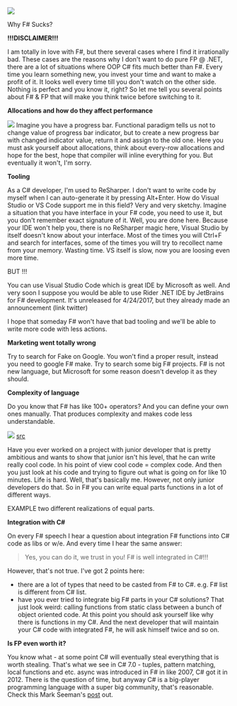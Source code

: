 <img src = "https://s-media-cache-ak0.pinimg.com/736x/06/f0/ee/06f0eeac077f1c29a3b4924ced5f34e4.jpg">









Why F# Sucks?


**!!!DISCLAIMER!!!**

I am totally in love with F#, but there several cases where I find it irrationally bad.
These cases are the reasons why I don't want to do pure FP @ .NET, there are a lot of situations where OOP C# fits much better than F#.
Every time you learn something new, you invest your time and want to make a profit of it. It looks well every time till you don't watch on the other side. Nothing is perfect and you know it, right?
So let me tell you several points about F# & FP that will make you think twice before switching to it.






**Allocations and how do they affect performance**

<img src = "https://media.makeameme.org/created/oh-functional-programming.jpg"/>
Imagine you have a progress bar. Functional paradigm tells us not to change value of progress bar indicator, but to create a new progress bar with changed indicator value, return it and assign to the old one.
Here you must ask yourself about allocations, think about every-row allocations and hope for the best, hope that compiler will inline everything for you. But eventually it won't, I'm sorry.


**Tooling**

As a C# developer, I'm used to ReSharper. I don't want to write code by myself when I can auto-generate it by pressing Alt+Enter.
How do Visual Studio or VS Code support me in this field? Very and very sketchy. Imagine a situation that you have interface in your F# code, you need to use it, but you don't remember exact signature of it. Well, you are done here. Because your IDE won't help you, there is no ReSharper magic here, Visual Studio by itself doesn't know about your interface. Most of the times you will Ctrl+F and search for interfaces, some of the times you will try to recollect name from your memory. Wasting time. VS itself is slow, now you are loosing even more time.

BUT !!!

You can use Visual Studio Code which is great IDE by Microsoft as well.
And very soon I suppose you would be able to use Rider .NET IDE by JetBrains for F# development. It's unreleased for 4/24/2017, but they already made an announcement (link twitter)

I hope that someday F# won't have that bad tooling and we'll be able to write more code with less actions.

**Marketing went totally wrong**

Try to search for Fake on Google. You won't find a proper result, instead you need to google F# make.
Try to search some big F# projects. F# is not new language, but Microsoft for some reason doesn't develop it as they should.

**Complexity of language**

Do you know that F# has like 100+ operators? And you can define your own ones manually.
That produces complexity and makes code less understandable.

<img src = "http://image.prntscr.com/image/2b4d0e8bab8a4c9c968983ed01a8e913.png"/>
<a href = "https://twitter.com/kot_2010/status/856123414637146112">src</a>

Have you ever worked on a project with junior developer that is pretty ambitious and wants to show that junior isn't his level, that he can write really cool code.
In his point of view cool code = complex code. And then you just look at his code and trying to figure out what is going on for like 10 minutes. Life is hard.
Well, that's basically me.
However, not only junior developers do that. So in F# you can write equal parts functions in a lot of different ways.

EXAMPLE two different realizations of equal parts.


**Integration with C#**

On every F# speech I hear a question about integration F# functions into C# code as libs or w/e. And every time I hear the same answer:

> Yes, you can do it, we trust in you! F# is well integrated in C#!!!

However, that's not true.
I've got 2 points here:
  * there are a lot of types that need to be casted from F# to C#. e.g. F# list is different from C# list.
  * have you ever tried to integrate big F# parts in your C# solutions? That just look weird: calling functions from static class between a bunch of object oriented code. At this point you should ask yourself like why there is functions in my C#. And the next developer that will maintain your C# code with integrated F#, he will ask himself twice and so on.


**Is FP even worth it?**

You know what - at some point C# will eventually steal everything that is worth stealing. That's what we see in C# 7.0 - tuples, pattern matching, local functions and etc. async was introduced in F# in like 2007, C# got it in 2012. There is the question of time, but anyway C# is a big-player programming language with a super big community, that's reasonable.
Check this Mark Seeman's <a href ="http://blog.ploeh.dk/2015/04/15/c-will-eventually-get-all-f-features-right/">post</a> out.
